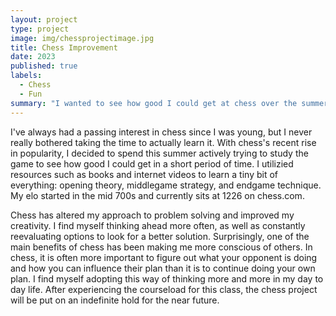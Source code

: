 ```yaml
---
layout: project
type: project
image: img/chessprojectimage.jpg
title: Chess Improvement
date: 2023
published: true
labels:
  - Chess
  - Fun
summary: "I wanted to see how good I could get at chess over the summer."
---
```


I've always had a passing interest in chess since I was young, but I never really bothered taking the time to actually learn it. With chess's recent rise in popularity, I decided to spend this summer actively trying to study the game to see how good I could get in a short period of time. I utilizied resources such as books and internet videos to learn a tiny bit of everything: opening theory, middlegame strategy, and endgame technique. My elo started in the mid 700s and currently sits at 1226 on chess.com. 

Chess has altered my approach to problem solving and improved my creativity. I find myself thinking ahead more often, as well as constantly reevaluating options to look for a better solution. Surprisingly, one of the main benefits of chess has been making me more conscious of others. In chess, it is often more important to figure out what your opponent is doing and how you can influence their plan than it is to continue doing your own plan. I find myself adopting this way of thinking more and more in my day to day life. After experiencing the courseload for this class, the chess project will be put on an indefinite hold for the near future. 
